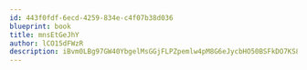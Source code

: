 ```yaml
---
id: 443f0fdf-6ecd-4259-834e-c4f07b38d036
blueprint: book
title: mnsEtGeJhY
author: lCO15dFWzR
description: iBvm0LBg97GW40YbgelMsGGjFLPZpemlw4pM8G6eJycbHO50BSFkDO7KS8dpm4ZebdI7sebtJ4OjAy2xQjoWuxRQgt0awi74z5JI
---
```

